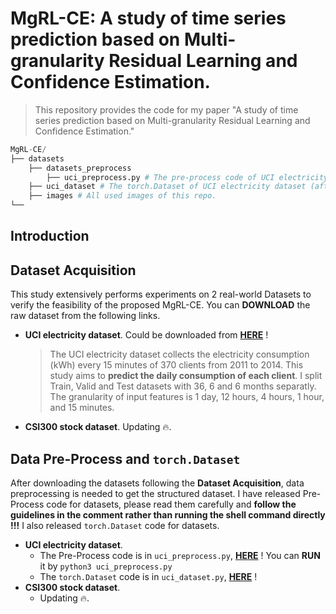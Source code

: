 # MgRL-CE: A study of time series prediction based on Multi-granularity Residual Learning and Confidence Estimation.

> This repository provides the code for my paper "A study of time series prediction based on Multi-granularity Residual
> Learning and Confidence Estimation."

```python
MgRL-CE/
├── datasets
    ├── datasets_preprocess
        ├── uci_preprocess.py # The pre-process code of UCI electricity dataset (download from web).
    ├── uci_dataset # The torch.Dataset of UCI electricity dataset (after preprocessing).
    ├── images # All used images of this repo.
└── 
```



## Introduction



## Dataset Acquisition

This study extensively performs experiments on 2 real-world Datasets to verify the feasibility of the proposed MgRL-CE. You can **DOWNLOAD** the raw dataset from the following links. 

- **UCI electricity dataset**. Could be downloaded from [**HERE**](https://archive.ics.uci.edu/dataset/321/electricityloaddiagrams20112014) ! 

  > The UCI electricity dataset collects the electricity consumption (kWh) every 15 minutes of 370 clients from 2011 to 2014. This study aims to **predict the daily consumption of each client**. I split Train, Valid and Test datasets with 36, 6 and 6 months separatly. The granularity of input features is 1 day, 12 hours, 4 hours, 1 hour, and 15 minutes.

- **CSI300 stock dataset**. Updating 🔥.



## Data Pre-Process and `torch.Dataset`

After downloading the datasets following the **Dataset Acquisition**, data preprocessing is needed to get the structured dataset. I have released Pre-Process code for datasets, please read them carefully and **follow the guidelines in the comment rather than running the shell command directly !!!** I also released `torch.Dataset` code for datasets.

- **UCI electricity dataset**. 
  - The Pre-Process code is in `uci_preprocess.py`, [**HERE**](https://github.com/KarryRen/MgRL-CE/blob/main/datasets/datasets_preprocess/uci_preprocess.py) ! You can **RUN** it by `python3 uci_preprocess.py`
  - The  `torch.Dataset` code is in `uci_dataset.py`, [**HERE**](https://github.com/KarryRen/MgRL-CE/blob/main/datasets/uci_dataset.py) ! 
- **CSI300 stock dataset**. 
  - Updating 🔥.
